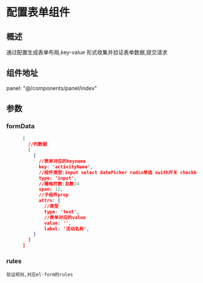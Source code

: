 # 配置表单组件

## 概述

通过配置生成表单布局,key-value 形式收集并验证表单数据,提交请求

## 组件地址

panel: "@/components/panel/index"

## 参数

### formData

```json
      [
        //列数据
        [
          {
            //表单对应的keyname
            key: 'activityName',
            //组件类型:input select datePicker radio单选 swith开关 checkbox多选
            type: 'input',
            //栅格栏数:总数24
            span: 12,
            //子组件prop
            attrs: {
              //类型
              type: 'text',
              //表单对应的value
              value: '',
              label: '活动名称',
          }
        ]
      ]
```

### rules

    验证规则,对应el-form的rules
